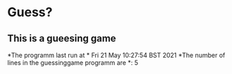 # Guess?
## This is a gueesing game
*The programm last run at *
Fri 21 May 10:27:54 BST 2021
*The number of lines in the guessinggame programm are *:
5
